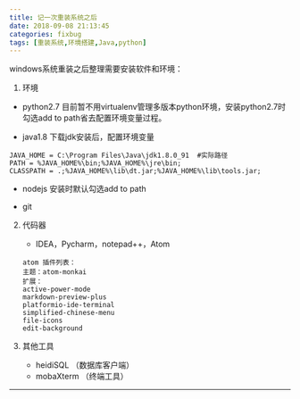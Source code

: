 ```yaml
---
title: 记一次重装系统之后
date: 2018-09-08 21:13:45
categories: fixbug
tags: [重装系统,环境搭建,Java,python]
---
```

windows系统重装之后整理需要安装软件和环境：

1. 环境
  - python2.7  目前暂不用virtualenv管理多版本python环境，安装python2.7时勾选add to path省去配置环境变量过程。

  - java1.8    下载jdk安装后，配置环境变量
  ```
  JAVA_HOME = C:\Program Files\Java\jdk1.8.0_91  #实际路径
  PATH = %JAVA_HOME%\bin;%JAVA_HOME%\jre\bin;
  CLASSPATH = .;%JAVA_HOME%\lib\dt.jar;%JAVA_HOME%\lib\tools.jar;
  ```
 - nodejs 安装时默认勾选add to path

 - git


2. 代码器
   - IDEA，Pycharm，notepad++，Atom
   ```
   atom 插件列表：
   主题：atom-monkai
   扩展：
   active-power-mode
   markdown-preview-plus
   platformio-ide-terminal
   simplified-chinese-menu
   file-icons
   edit-background
   ```

3. 其他工具
   - heidiSQL （数据库客户端）
   - mobaXterm （终端工具）


----

